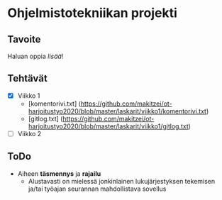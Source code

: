 # Ohjelmistotekniikan projekti

## Tavoite
Haluan oppia _lisää_!

## Tehtävät
- [x] Viikko 1
    * [komentorivi.txt] (https://github.com/makitzei/ot-harjoitustyo2020/blob/master/laskarit/viikko1/komentorivi.txt)
    * [gitlog.txt] (https://github.com/makitzei/ot-harjoitustyo2020/blob/master/laskarit/viikko1/gitlog.txt)
- [ ] Viikko 2

## ToDo
* Aiheen __täsmennys__ ja __rajailu__
    * Alustavasti on mielessä jonkinlainen lukujärjestyksen tekemisen ja/tai työajan seurannan mahdollistava sovellus
